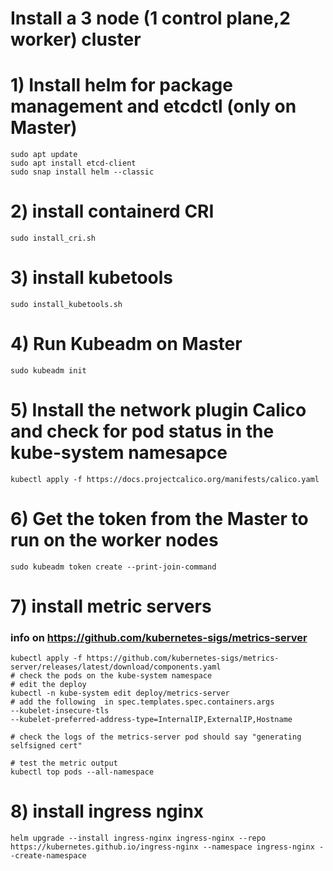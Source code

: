 # Install a 3 node (1 control plane,2 worker) cluster 
# 1) Install helm for package management and etcdctl (only on Master)
```console
sudo apt update
sudo apt install etcd-client
sudo snap install helm --classic
```

# 2) install containerd CRI
```console
sudo install_cri.sh
```

# 3) install kubetools
```console
sudo install_kubetools.sh
```

# 4) Run Kubeadm on Master
```console
sudo kubeadm init
```

# 5) Install the network plugin Calico and check for pod status in the kube-system namesapce
```console
kubectl apply -f https://docs.projectcalico.org/manifests/calico.yaml
```

# 6) Get the token from the Master to run on the worker nodes
```console
sudo kubeadm token create --print-join-command
```

# 7) install metric servers
### info on https://github.com/kubernetes-sigs/metrics-server
```console
kubectl apply -f https://github.com/kubernetes-sigs/metrics-server/releases/latest/download/components.yaml
# check the pods on the kube-system namespace
# edit the deploy
kubectl -n kube-system edit deploy/metrics-server
# add the following  in spec.templates.spec.containers.args
--kubelet-insecure-tls
--kubelet-preferred-address-type=InternalIP,ExternalIP,Hostname

# check the logs of the metrics-server pod should say "generating selfsigned cert"

# test the metric output
kubectl top pods --all-namespace
```

# 8) install ingress nginx
```console
helm upgrade --install ingress-nginx ingress-nginx --repo https://kubernetes.github.io/ingress-nginx --namespace ingress-nginx --create-namespace 
```
